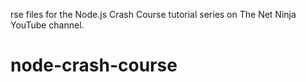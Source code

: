 rse files for the Node.js Crash Course tutorial series on The Net Ninja YouTube channel.

# node-crash-course
